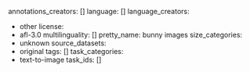 annotations_creators: []
language: []
language_creators:
- other
license:
- afl-3.0
multilinguality: []
pretty_name: bunny images
size_categories:
- unknown
source_datasets:
- original
tags: []
task_categories:
- text-to-image
task_ids: []
